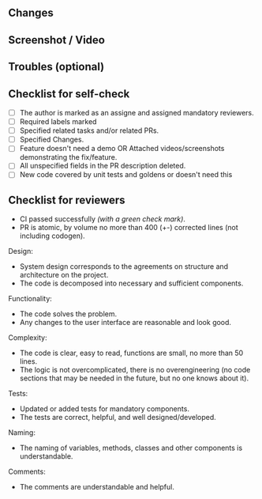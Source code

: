 ## Changes

## Screenshot / Video

## Troubles (optional)

## Checklist for self-check
- [ ] The author is marked as an assigne and assigned mandatory reviewers.
- [ ] Required labels marked
- [ ] Specified related tasks and/or related PRs.
- [ ] Specified Changes.
- [ ] Feature doesn't need a demo OR Attached videos/screenshots demonstrating the fix/feature.
- [ ] All unspecified fields in the PR description deleted.
- [ ] New code covered by unit tests and goldens or doesn't need this

## Checklist for reviewers
- CI passed successfully _(with a green check mark)_.
- PR is atomic, by volume no more than 400 (+-) corrected lines (not including codogen).

Design:
- System design corresponds to the agreements on structure and architecture on the project.
- The code is decomposed into necessary and sufficient components.

Functionality:
- The code solves the problem.
- Any changes to the user interface are reasonable and look good.

Complexity:
- The code is clear, easy to read, functions are small, no more than 50 lines.
- The logic is not overcomplicated, there is no overengineering (no code sections that may be needed in the future, but no one knows about it).

Tests:
- Updated or added tests for mandatory components.
- The tests are correct, helpful, and well designed/developed.

Naming:
- The naming of variables, methods, classes and other components is understandable.

Comments:
- The comments are understandable and helpful.
